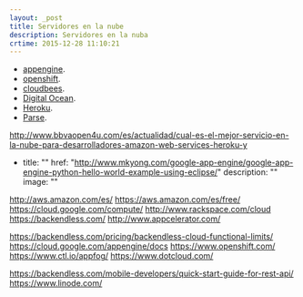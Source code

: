 ```yaml
---
layout: _post
title: Servidores en la nube
description: Servidores en la nuba
crtime: 2015-12-28 11:10:21
---
```


* [appengine](https://appengine.google.com/).
* [openshift](https://www.openshift.com/).
* [cloudbees](https://www.cloudbees.com/).
* [Digital Ocean](https://www.digitalocean.com/).
* [Heroku](https://www.heroku.com/).
* [Parse](https://parse.com/).

http://www.bbvaopen4u.com/es/actualidad/cual-es-el-mejor-servicio-en-la-nube-para-desarrolladores-amazon-web-services-heroku-y

 - title: ""
   href: "http://www.mkyong.com/google-app-engine/google-app-engine-python-hello-world-example-using-eclipse/"
   description: ""
   image: ""



http://aws.amazon.com/es/
https://aws.amazon.com/es/free/
https://cloud.google.com/compute/
http://www.rackspace.com/cloud
https://backendless.com/
http://www.appcelerator.com/

https://backendless.com/pricing/backendless-cloud-functional-limits/
https://cloud.google.com/appengine/docs
https://www.openshift.com/
https://www.ctl.io/appfog/
https://www.dotcloud.com/

https://backendless.com/mobile-developers/quick-start-guide-for-rest-api/
https://www.linode.com/
